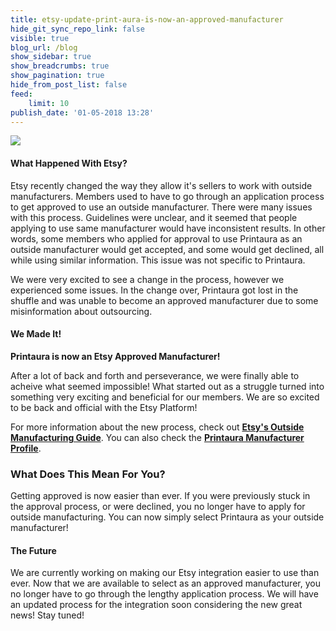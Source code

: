 ```yaml
---
title: etsy-update-print-aura-is-now-an-approved-manufacturer
hide_git_sync_repo_link: false
visible: true
blog_url: /blog
show_sidebar: true
show_breadcrumbs: true
show_pagination: true
hide_from_post_list: false
feed:
    limit: 10
publish_date: '01-05-2018 13:28'
---
```


[![](etsy-1.jpg)](/blog/e-commerce-tips/etsy-update-print-aura-is-now-an-approved-manufacturer)

<h4>What Happened With Etsy?</h4>

Etsy recently changed the way they allow it's sellers to work with outside manufacturers. Members used to have to go through an application process to get approved to use an outside manufacturer. There were many issues with this process. Guidelines were unclear, and it seemed that people applying to use same manufacturer would have inconsistent results. In other words, some members who applied for approval to use Printaura as an outside manufacturer would get accepted, and some would get declined, all while using similar information. This issue was not specific to Printaura. 

We were very excited to see a change in the process, however we experienced some issues. In the change over, Printaura got lost in the shuffle and was unable to become an approved manufacturer due to some misinformation about outsourcing.  

<h4>We Made It! </h4>

<strong>Printaura is now an Etsy Approved Manufacturer! </strong>

After a lot of back and forth and perseverance, we were finally able to acheive what seemed impossible! What started out as a struggle turned into something very exciting and beneficial for our members. We are so excited to be back and official with the Etsy Platform! 

For more information about the new process, check out <strong><a href="https://www.etsy.com/" target="_blank">Etsy's Outside Manufacturing Guide</a></strong>. 
You can also check the <strong><a href="https://www.etsy.com/" target="_blank">Printaura Manufacturer Profile</a></strong>. 

<h3>What Does This Mean For You?</h3>

Getting approved is now easier than ever. If you were previously stuck in the approval process, or were declined, you no longer have to apply for outside manufacturing. You can now simply select Printaura as your outside manufacturer! 

<h4> The Future </h4>

We are currently working on making our Etsy integration easier to use than ever. Now that we are available to select as an approved manufacturer, you no longer have to go through the lengthy application process. We will have an updated process for the integration soon considering the new great news! Stay tuned! 